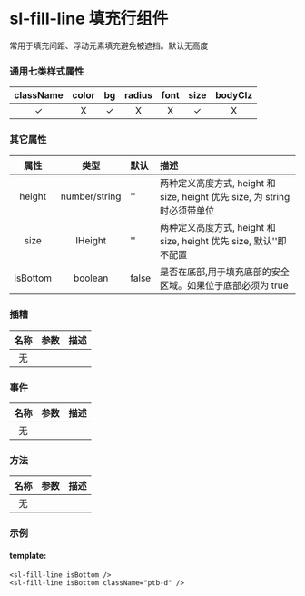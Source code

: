 # sl-fill-line 填充行组件

常用于填充间距、浮动元素填充避免被遮挡。默认无高度

### 通用七类样式属性

| className | color |    bg    | radius | font  |   size   | bodyClz |
| :-------: | :---: | :------: | :----: | :---: | :------: | :-----: |
| &#10003;  | &Chi; | &#10003; | &Chi;  | &Chi; | &#10003; |  &Chi;  |

### 其它属性

|   属性   |     类型      | 默认  | 描述                                                                       |
| :------: | :-----------: | :---- | :------------------------------------------------------------------------- |
|  height  | number/string | ''    | 两种定义高度方式, height 和 size, height 优先 size, 为 string 时必须带单位 |
|   size   |    IHeight    | ''    | 两种定义高度方式, height 和 size, height 优先 size, 默认''即不配置         |
| isBottom |    boolean    | false | 是否在底部,用于填充底部的安全区域。如果位于底部必须为 true                 |

### 插糟

| 名称 | 参数 | 描述 |
| :--: | :--: | ---- |
|  无  |      |      |

### 事件

| 名称 | 参数 | 描述 |
| :--: | :--: | ---- |
|  无  |      |      |

### 方法

| 名称 | 参数 | 描述 |
| :--: | :--: | ---- |
|  无  |      |      |

### 示例

#### template:

```
<sl-fill-line isBottom />
<sl-fill-line isBottom className="ptb-d" />
```
